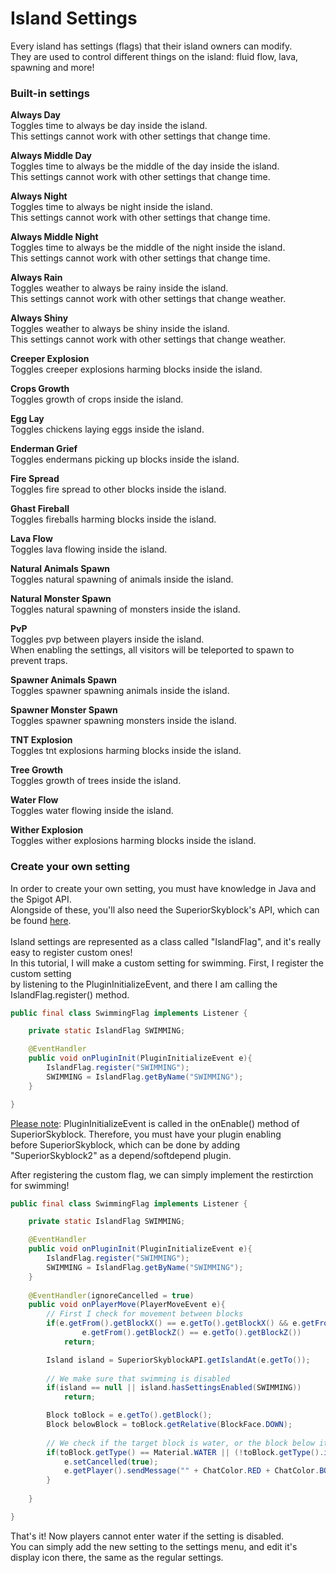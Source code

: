 # Island Settings
Every island has settings (flags) that their island owners can modify.<br>
They are used to control different things on the island: fluid flow, lava, spawning and more!<br>

### Built-in settings

**Always Day**<br>
Toggles time to always be day inside the island.<br>
This settings cannot work with other settings that change time.

**Always Middle Day**<br>
Toggles time to always be the middle of the day inside the island.<br>
This settings cannot work with other settings that change time. 

**Always Night**<br>
Toggles time to always be night inside the island.<br>
This settings cannot work with other settings that change time. 

**Always Middle Night**<br>
Toggles time to always be the middle of the night inside the island.<br>
This settings cannot work with other settings that change time. 

**Always Rain**<br>
Toggles weather to always be rainy inside the island.<br>
This settings cannot work with other settings that change weather.

**Always Shiny**<br>
Toggles weather to always be shiny inside the island.<br>
This settings cannot work with other settings that change weather.

**Creeper Explosion**<br>
Toggles creeper explosions harming blocks inside the island.

**Crops Growth**<br>
Toggles growth of crops inside the island.

**Egg Lay**<br>
Toggles chickens laying eggs inside the island.

**Enderman Grief**<br>
Toggles endermans picking up blocks inside the island.

**Fire Spread**<br>
Toggles fire spread to other blocks inside the island.

**Ghast Fireball**<br>
Toggles fireballs harming blocks inside the island.

**Lava Flow**<br>
Toggles lava flowing inside the island.

**Natural Animals Spawn**<br>
Toggles natural spawning of animals inside the island.

**Natural Monster Spawn**<br>
Toggles natural spawning of monsters inside the island.

**PvP**<br>
Toggles pvp between players inside the island.<br>
When enabling the settings, all visitors will be teleported to spawn to prevent traps.

**Spawner Animals Spawn**<br>
Toggles spawner spawning animals inside the island.

**Spawner Monster Spawn**<br>
Toggles spawner spawning monsters inside the island.

**TNT Explosion**<br>
Toggles tnt explosions harming blocks inside the island.

**Tree Growth**<br>
Toggles growth of trees inside the island.

**Water Flow**<br>
Toggles water flowing inside the island.

**Wither Explosion**<br>
Toggles wither explosions harming blocks inside the island.

### Create your own setting
In order to create your own setting, you must have knowledge in Java and the Spigot API.<br>
Alongside of these, you'll also need the SuperiorSkyblock's API, which can be found [here](https://github.com/OmerBenGera/SuperiorSkyblockAPI).<br><br>
Island settings are represented as a class called "IslandFlag", and it's really easy to register custom ones!<br>
In this tutorial, I will make a custom setting for swimming. First, I register the custom setting<br>
by listening to the PluginInitializeEvent, and there I am calling the IslandFlag.register() method.<br>
```java
public final class SwimmingFlag implements Listener {

    private static IslandFlag SWIMMING;

    @EventHandler
    public void onPluginInit(PluginInitializeEvent e){
        IslandFlag.register("SWIMMING");
        SWIMMING = IslandFlag.getByName("SWIMMING");
    }

}
```
<u>Please note</u>: PluginInitializeEvent is called in the onEnable() method of SuperiorSkyblock. Therefore, you must have your plugin enabling<br>
before SuperiorSkyblock, which can be done by adding "SuperiorSkyblock2" as a depend/softdepend plugin.<br>

After registering the custom flag, we can simply implement the restirction for swimming!<br>
```java
public final class SwimmingFlag implements Listener {

    private static IslandFlag SWIMMING;

    @EventHandler
    public void onPluginInit(PluginInitializeEvent e){
        IslandFlag.register("SWIMMING");
        SWIMMING = IslandFlag.getByName("SWIMMING");
    }
    
    @EventHandler(ignoreCancelled = true)
    public void onPlayerMove(PlayerMoveEvent e){
        // First I check for movement between blocks
        if(e.getFrom().getBlockX() == e.getTo().getBlockX() && e.getFrom().getBlockY() == e.getTo().getBlockY() && 
                e.getFrom().getBlockZ() == e.getTo().getBlockZ())
            return;

        Island island = SuperiorSkyblockAPI.getIslandAt(e.getTo());
        
        // We make sure that swimming is disabled
        if(island == null || island.hasSettingsEnabled(SWIMMING))
            return;

        Block toBlock = e.getTo().getBlock();
        Block belowBlock = toBlock.getRelative(BlockFace.DOWN);
        
        // We check if the target block is water, or the block below it is water.
        if(toBlock.getType() == Material.WATER || (!toBlock.getType().isSolid() && belowBlock.getType() == Material.WATER)){
            e.setCancelled(true);
            e.getPlayer().sendMessage("" + ChatColor.RED + ChatColor.BOLD + "Error | " + ChatColor.GRAY + "This island has swimming disabled.");
        }
        
    }

}
```
That's it! Now players cannot enter water if the setting is disabled.<br>
You can simply add the new setting to the settings menu, and edit it's display icon there, the same as the regular settings.<br>